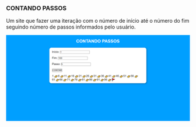 ### CONTANDO PASSOS
Um site que fazer uma iteração com o número de início até o número do fim seguindo número de passos informados pelo usuário. 

![contando passos](md/tela-contando-passos.PNG)